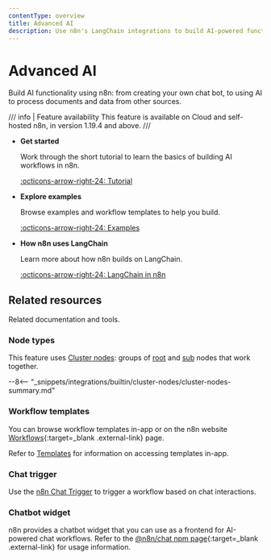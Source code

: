 ```yaml
---
contentType: overview
title: Advanced AI
description: Use n8n's LangChain integrations to build AI-powered functionality within your workflows. Connect your LangChain functionality to other data sources and services.
---
```


# Advanced AI

Build AI functionality using n8n: from creating your own chat bot, to using AI to process documents and data from other sources.

/// info | Feature availability
This feature is available on Cloud and self-hosted n8n, in version 1.19.4 and above.
///

<div class="grid cards" markdown>

-   __Get started__

    Work through the short tutorial to learn the basics of building AI workflows in n8n.

    [:octicons-arrow-right-24: Tutorial](/advanced-ai/intro-tutorial//)

-   __Explore examples__

	Browse examples and workflow templates to help you build.

    [:octicons-arrow-right-24: Examples](/advanced-ai/examples/)


-   __How n8n uses LangChain__

    Learn more about how n8n builds on LangChain.

    [:octicons-arrow-right-24: LangChain in n8n](/advanced-ai/langchain/)

   
</div>

## Related resources

Related documentation and tools.

### Node types

This feature uses [Cluster nodes](/integrations/builtin/cluster-nodes/): groups of [root](/integrations/builtin/cluster-nodes/root-nodes/) and [sub](/integrations/builtin/cluster-nodes/sub-nodes/) nodes that work together.

--8<-- "_snippets/integrations/builtin/cluster-nodes/cluster-nodes-summary.md"

### Workflow templates

You can browse workflow templates in-app or on the n8n website [Workflows](https://n8n.io/workflows/?categories=25,26){:target=_blank .external-link} page.

Refer to [Templates](/workflows/templates/) for information on accessing templates in-app.

### Chat trigger

Use the [n8n Chat Trigger](/integrations/builtin/core-nodes/n8n-nodes-langchain.chattrigger/) to trigger a workflow based on chat interactions.

### Chatbot widget

n8n provides a chatbot widget that you can use as a frontend for AI-powered chat workflows. Refer to the [@n8n/chat npm page](https://www.npmjs.com/package/@n8n/chat){:target=_blank .external-link} for usage information.
